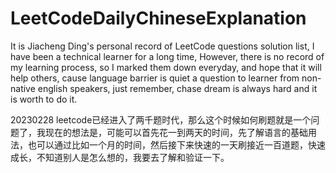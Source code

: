 # LeetCodeDailyChineseExplanation

It is Jiacheng Ding's personal record of LeetCode questions solution list, I have been a technical learner for a long time, However, there is no record of my learning process, so I marked them down everyday, and hope that it will help others, cause language barrier is quiet a question to learner from non-native english speakers, just remember, chase dream is always hard and it is worth to do it.

20230228
leetcode已经进入了两千题时代，那么这个时候如何刷题就是一个问题了，我现在的想法是，可能可以首先花一到两天的时间，先了解语言的基础用法，也可以通过比如一个月的时间，然后接下来快速的一天刷接近一百道题，快速成长，不知道别人是怎么想的，我要去了解和验证一下。
